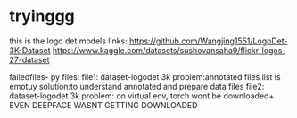 # tryinggg
this is the logo det models links: https://github.com/Wangjing1551/LogoDet-3K-Dataset  https://www.kaggle.com/datasets/sushovansaha9/flickr-logos-27-dataset


failedfiles-
py files:
file1: dataset-logodet 3k problem:annotated files list is emotuy solution:to understand annotated and prepare data files
file2: dataset-logodet 3k problem: on virtual env, torch wont be downloaded+ EVEN DEEPFACE WASNT GETTING DOWNLOADED

